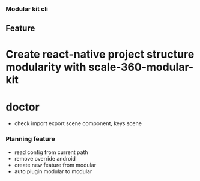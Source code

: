 ### Modular kit cli
## Feature
# Create react-native project structure modularity with scale-360-modular-kit



# doctor
- check import export scene component, keys scene


### Planning feature
- read config from current path
- remove override android
- create new feature from modular
- auto plugin modular to modular